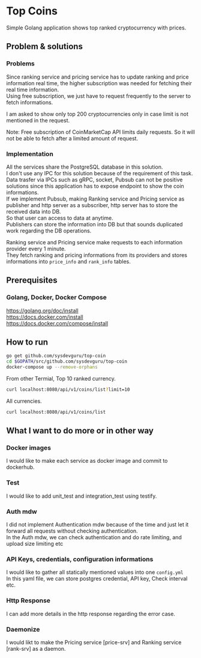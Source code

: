 # Top Coins
Simple Golang application shows top ranked cryptocurrency with prices.

## Problem & solutions
### Problems
Since ranking service and pricing service has to update ranking and price information real time, the higher subscription was needed for fetching their real time information.  
Using free subscription, we just have to request frequently to the server to fetch informations.  

I am asked to show only top 200 cryptocurrencies only in case limit is not mentioned in the request.  

Note: Free subscription of CoinMarketCap API limits daily requests. So it will not be able to fetch after a limited amount of request.  

### Implementation
All the services share the PostgreSQL database in this solution.  
I don't use any IPC for this solution because of the requirement of this task.  
Data trasfer via IPCs such as gRPC, socket, Pubsub can not be positive solutions since this application has to expose endpoint to show the coin informations.  
If we implement Pubsub, making Ranking service and Pricing service as publisher and http server as a subscriber, http server has to store the received data into DB.  
So that user can access to data at anytime.  
Publishers can store the information into DB but that sounds duplicated work regarding the DB operations.  

Ranking service and Pricing service make requests to each information provider every 1 minute.  
They fetch ranking and pricing informations from its providers and stores informations into `price_info` and `rank_info` tables.  

## Prerequisites
### Golang, Docker, Docker Compose
https://golang.org/doc/install  
https://docs.docker.com/install  
https://docs.docker.com/compose/install  

## How to run
```sh
go get github.com/sysdevguru/top-coin
cd $GOPATH/src/github.com/sysdevguru/top-coin
docker-compose up --remove-orphans
```

From other Termial, Top 10 ranked currency.  
```sh
curl localhost:8080/api/v1/coins/list?limit=10
```

All currencies.  
```sh
curl localhost:8080/api/v1/coins/list
```

## What I want to do more or in other way
### Docker images
I would like to make each service as docker image and commit to dockerhub.  
### Test
I would like to add unit_test and integration_test using testify.  
### Auth mdw
I did not implement Authentication mdw because of the time and just let it forward all requests without checking authentication.  
In the Auth mdw, we can check authentication and do rate limiting, and upload size limiting etc  
### API Keys, credentials, configuration informations
I would like to gather all statically mentioned values into one `config.yml`  
In this yaml file, we can store postgres credential, API key, Check interval etc.  
### Http Response
I can add more details in the http response regarding the error case.  
### Daemonize
I would likt to make the Pricing service [price-srv] and Ranking service [rank-srv] as a daemon.  
